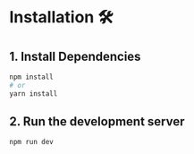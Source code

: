 # Installation 🛠️

## **1. Install Dependencies**

```bash
npm install
# or
yarn install
```

## **2. Run the development server**

```bash
npm run dev
```
